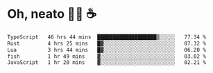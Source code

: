 # Oh, neato 🧑‍💻 ☕

<!--START_SECTION:waka-->

```txt
TypeScript   46 hrs 44 mins  ███████████████████▒░░░░░   77.34 %
Rust         4 hrs 25 mins   █▓░░░░░░░░░░░░░░░░░░░░░░░   07.32 %
Lua          3 hrs 44 mins   █▓░░░░░░░░░░░░░░░░░░░░░░░   06.20 %
fish         1 hr 49 mins    ▓░░░░░░░░░░░░░░░░░░░░░░░░   03.02 %
JavaScript   1 hr 20 mins    ▓░░░░░░░░░░░░░░░░░░░░░░░░   02.21 %
```

<!--END_SECTION:waka-->
